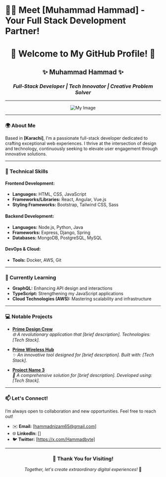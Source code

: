 # 👋🌟 Meet [Muhammad Hammad] - Your Full Stack Development Partner!
<div align="center">

# 🌟 Welcome to My GitHub Profile! 🌟

## ✨ **Muhammad Hammad** ✨  
### *Full-Stack Developer | Tech Innovator | Creative Problem Solver*

</div>

---

<div align="center">

![My Image](https://www.shutterstock.com/image-photo/igniting-innovation-harnessing-power-coding-600nw-2425426569.jpg) <!-- Replace with an actual image URL for a more attractive look -->

</div>

---

### 🌍 About Me
Based in **[Karachi]**, I’m a passionate full-stack developer dedicated to crafting exceptional web experiences. I thrive at the intersection of design and technology, continuously seeking to elevate user engagement through innovative solutions.

---

### 💼 Technical Skills
#### **Frontend Development:**
- **Languages:** HTML, CSS, JavaScript
- **Frameworks/Libraries:** React, Angular, Vue.js
- **Styling Frameworks:** Bootstrap, Tailwind CSS, Sass

#### **Backend Development:**
- **Languages:** Node.js, Python, Java
- **Frameworks:** Express, Django, Spring
- **Databases:** MongoDB, PostgreSQL, MySQL

#### **DevOps & Cloud:**
- **Tools:** Docker, AWS, Git

---

### 🌱 Currently Learning
- **GraphQL:** Enhancing API design and interactions
- **TypeScript:** Strengthening my JavaScript applications
- **Cloud Technologies (AWS):** Mastering scalability and infrastructure

---

### 💻 Notable Projects
- **[Prime Design Crew](https://pdrdesign.netlify.app/)**  
  *🌐 A revolutionary application that [brief description]. Technologies: [Tech Stack].*

- **[Prime Wireless Hub](https://primewirelesshub.netlify.app/)**  
  *✨ An innovative tool designed for [brief description]. Built with: [Tech Stack].*

- **[Project Name 3](link-to-your-project3)**  
  *🚀 A comprehensive solution for [brief description]. Developed using: [Tech Stack].*

---

### 📫 Let's Connect!
I’m always open to collaboration and new opportunities. Feel free to reach out!  
- ✉️ **Email:** [hammadnizam65@gmail.com]  
- 🌐 **LinkedIn:** []  
- 🐦 **Twitter:** [https://x.com/Hammadbyte]  

---

<div align="center">

### 🌟 Thank You for Visiting!
*Together, let's create extraordinary digital experiences!* 🚀

</div>


<!--
**hammadnizam/hammadnizam** is a ✨ _special_ ✨ repository because its `README.md` (this file) appears on your GitHub profile.

Here are some ideas to get you started:

- 🔭 I’m currently working on ...
- 🌱 I’m currently learning ...
- 👯 I’m looking to collaborate on ...
- 🤔 I’m looking for help with ...
- 💬 Ask me about ...
- 📫 How to reach me: ...
- 😄 Pronouns: ...
- ⚡ Fun fact: ...
-->

